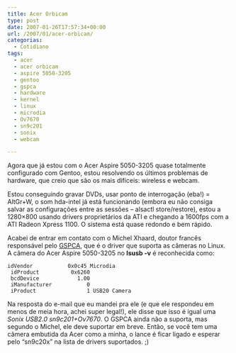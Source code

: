 ```yaml
---
title: Acer Orbicam
type: post
date: 2007-01-26T17:57:34+00:00
url: /2007/01/acer-orbicam/
categorias:
  - Cotidiano
tags:
  - acer
  - acer orbicam
  - aspire 5050-3205
  - gentoo
  - gspca
  - hardware
  - kernel
  - linux
  - microdia
  - Ov7670
  - sn9c201
  - sonix
  - webcam

---
```

Agora que já estou com o Acer Aspire 5050-3205 quase totalmente configurado com Gentoo, estou resolvendo os últimos problemas de hardware, que creio que são os mais difíceis: wireless e webcam.

Estou conseguindo gravar DVDs, usar ponto de interrogação (eba!) = AltGr+W, o som hda-intel já está funcionando (embora eu não consiga salvar as configurações entre as sessões – alsactl store/restore), estou a 1280×800 usando drivers proprietários da ATI e chegando a 1600fps com a ATI Radeon Xpress 1100. O sistema está quase redondo e bem rápido.

Acabei de entrar em contato com o Michel Xhaard, doutor francês responsável pelo [GSPCA][1], que é o driver que suporta as câmeras no Linux. A câmera do Acer Aspire 5050-3205 no **lsusb -v** é reconhecida como:

```
idVendor           0x0c45 Microdia
 idProduct          0x6260
 bcdDevice            1.00
 iManufacturer           0
 iProduct                1 USB20 Camera
```

Na resposta do e-mail que eu mandei pra ele (e que ele respondeu em menos de meia hora, achei super legal!), ele disse que isso é igual uma _Sonix USB2.0 sn9c201+Ov7670_. O GSPCA ainda não a suporta, mas segundo o Michel, ele deve suportar em breve. Então, se você tem uma câmera embutida da Acer como a minha, o lance é ficar ligado e esperar pelo “sn9c20x” na lista de drivers suportados. ;)

 [1]: http://mxhaard.free.fr/download.html


